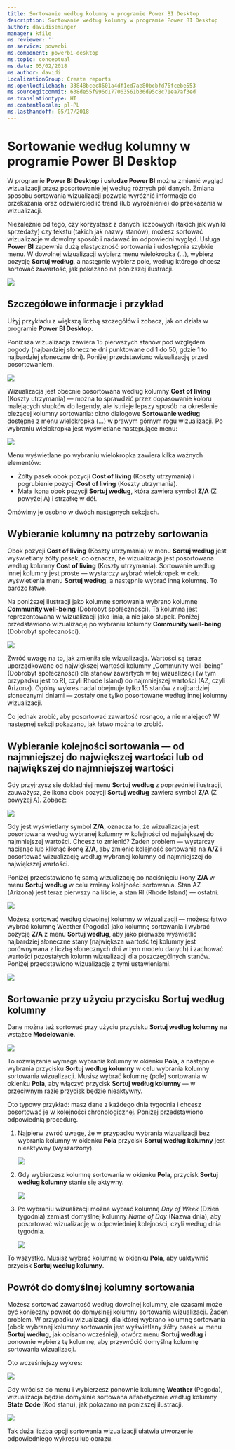 ```yaml
---
title: Sortowanie według kolumny w programie Power BI Desktop
description: Sortowanie według kolumny w programie Power BI Desktop
author: davidiseminger
manager: kfile
ms.reviewer: ''
ms.service: powerbi
ms.component: powerbi-desktop
ms.topic: conceptual
ms.date: 05/02/2018
ms.author: davidi
LocalizationGroup: Create reports
ms.openlocfilehash: 33848bcec8601a4df1ed7ae80bcbfd76fcebe553
ms.sourcegitcommit: 638de55f996d177063561b36d95c8c71ea7af3ed
ms.translationtype: HT
ms.contentlocale: pl-PL
ms.lasthandoff: 05/17/2018
---
```

# <a name="sort-by-column-in-power-bi-desktop"></a>Sortowanie według kolumny w programie Power BI Desktop
W programie **Power BI Desktop** i **usłudze Power BI** można zmienić wygląd wizualizacji przez posortowanie jej według różnych pól danych. Zmiana sposobu sortowania wizualizacji pozwala wyróżnić informacje do przekazania oraz odzwierciedlić trend (lub wyróżnienie) do przekazania w wizualizacji.

Niezależnie od tego, czy korzystasz z danych liczbowych (takich jak wyniki sprzedaży) czy tekstu (takich jak nazwy stanów), możesz sortować wizualizacje w dowolny sposób i nadawać im odpowiedni wygląd.  Usługa **Power BI** zapewnia dużą elastyczność sortowania i udostępnia szybkie menu. W dowolnej wizualizacji wybierz menu wielokropka (...), wybierz pozycję **Sortuj według**, a następnie wybierz pole, według którego chcesz sortować zawartość, jak pokazano na poniższej ilustracji.

![](media/desktop-sort-by-column/sortbycolumn_2.png)

## <a name="more-depth-and-an-example"></a>Szczegółowe informacje i przykład
Użyj przykładu z większą liczbą szczegółów i zobacz, jak on działa w programie **Power BI Desktop**.

Poniższa wizualizacja zawiera 15 pierwszych stanów pod względem pogody (najbardziej słoneczne dni punktowane od 1 do 50, gdzie 1 to najbardziej słoneczne dni). Poniżej przedstawiono wizualizację przed posortowaniem.

![](media/desktop-sort-by-column/sortbycolumn_1.png)

Wizualizacja jest obecnie posortowana według kolumny **Cost of living** (Koszty utrzymania) — można to sprawdzić przez dopasowanie koloru malejących słupków do legendy, ale istnieje lepszy sposób na określenie bieżącej kolumny sortowania: okno dialogowe **Sortowanie według** dostępne z menu wielokropka (...) w prawym górnym rogu wizualizacji. Po wybraniu wielokropka jest wyświetlane następujące menu:

![](media/desktop-sort-by-column/sortbycolumn_2.png)

Menu wyświetlane po wybraniu wielokropka zawiera kilka ważnych elementów:

* Żółty pasek obok pozycji **Cost of living** (Koszty utrzymania) i pogrubienie pozycji **Cost of living** (Koszty utrzymania).
* Mała ikona obok pozycji **Sortuj według**, która zawiera symbol **Z/A** (Z powyżej A) i strzałkę w dół.

Omówimy je osobno w dwóch następnych sekcjach.

## <a name="selecting-which-column-to-use-for-sorting"></a>Wybieranie kolumny na potrzeby sortowania
Obok pozycji **Cost of living** (Koszty utrzymania) w menu **Sortuj według** jest wyświetlany żółty pasek, co oznacza, że wizualizacja jest posortowana według kolumny **Cost of living** (Koszty utrzymania). Sortowanie według innej kolumny jest proste — wystarczy wybrać wielokropek w celu wyświetlenia menu **Sortuj według**, a następnie wybrać inną kolumnę. To bardzo łatwe.

Na poniższej ilustracji jako kolumnę sortowania wybrano kolumnę **Community well-being** (Dobrobyt społeczności). Ta kolumna jest reprezentowana w wizualizacji jako linia, a nie jako słupek. Poniżej przedstawiono wizualizację po wybraniu kolumny **Community well-being** (Dobrobyt społeczności).

![](media/desktop-sort-by-column/sortbycolumn_3.png)

Zwróć uwagę na to, jak zmieniła się wizualizacja. Wartości są teraz uporządkowane od największej wartości kolumny „Community well-being” (Dobrobyt społeczności) dla stanów zawartych w tej wizualizacji (w tym przypadku jest to RI, czyli Rhode Island) do najmniejszej wartości (AZ, czyli Arizona). Ogólny wykres nadal obejmuje tylko 15 stanów z najbardziej słonecznymi dniami — zostały one tylko posortowane według innej kolumny wizualizacji.

Co jednak zrobić, aby posortować zawartość rosnąco, a nie malejąco? W następnej sekcji pokazano, jak łatwo można to zrobić.

## <a name="selecting-the-sort-order---smallest-to-largest-largest-to-smallest"></a>Wybieranie kolejności sortowania — od najmniejszej do największej wartości lub od największej do najmniejszej wartości
Gdy przyjrzysz się dokładniej menu **Sortuj według** z poprzedniej ilustracji, zauważysz, że ikona obok pozycji **Sortuj według** zawiera symbol **Z/A** (Z powyżej A). Zobacz:

![](media/desktop-sort-by-column/sortbycolumn_4.png)

Gdy jest wyświetlany symbol **Z/A**, oznacza to, że wizualizacja jest posortowana według wybranej kolumny w kolejności od największej do najmniejszej wartości. Chcesz to zmienić? Żaden problem — wystarczy nacisnąć lub kliknąć ikonę **Z/A**, aby zmienić kolejność sortowania na **A/Z** i posortować wizualizację według wybranej kolumny od najmniejszej do największej wartości.

Poniżej przedstawiono tę samą wizualizację po naciśnięciu ikony **Z/A** w menu **Sortuj według** w celu zmiany kolejności sortowania. Stan AZ (Arizona) jest teraz pierwszy na liście, a stan RI (Rhode Island) — ostatni.

![](media/desktop-sort-by-column/sortbycolumn_5.png)

Możesz sortować według dowolnej kolumny w wizualizacji — możesz łatwo wybrać kolumnę Weather (Pogoda) jako kolumnę sortowania i wybrać pozycję **Z/A** z menu **Sortuj według**, aby jako pierwsze wyświetlić najbardziej słoneczne stany (największa wartość tej kolumny jest porównywana z liczbą słonecznych dni w tym modelu danych) i zachować wartości pozostałych kolumn wizualizacji dla poszczególnych stanów. Poniżej przedstawiono wizualizację z tymi ustawieniami.

![](media/desktop-sort-by-column/sortbycolumn_6.png)

## <a name="sort-using-the-sort-by-column-button"></a>Sortowanie przy użyciu przycisku Sortuj według kolumny
Dane można też sortować przy użyciu przycisku **Sortuj według kolumny** na wstążce **Modelowanie**.

![](media/desktop-sort-by-column/sortbycolumn_8.png)

To rozwiązanie wymaga wybrania kolumny w okienku **Pola**, a następnie wybrania przycisku **Sortuj według kolumny** w celu wybrania kolumny sortowania wizualizacji. Musisz wybrać kolumnę (pole) sortowania w okienku **Pola**, aby włączyć przycisk **Sortuj według kolumny** — w przeciwnym razie przycisk będzie nieaktywny.

Oto typowy przykład: masz dane z każdego dnia tygodnia i chcesz posortować je w kolejności chronologicznej. Poniżej przedstawiono odpowiednią procedurę.

1. Najpierw zwróć uwagę, że w przypadku wybrania wizualizacji bez wybrania kolumny w okienku **Pola** przycisk **Sortuj według kolumny** jest nieaktywny (wyszarzony).
   
   ![](media/desktop-sort-by-column/sortbycolumn_9a.png)
2. Gdy wybierzesz kolumnę sortowania w okienku **Pola**, przycisk **Sortuj według kolumny** stanie się aktywny.
   
   ![](media/desktop-sort-by-column/sortbycolumn_10.png)
3. Po wybraniu wizualizacji można wybrać kolumnę *Day of Week* (Dzień tygodnia) zamiast domyślnej kolumny *Name of Day* (Nazwa dnia), aby posortować wizualizację w odpowiedniej kolejności, czyli według dnia tygodnia.
   
   ![](media/desktop-sort-by-column/sortbycolumn_11.png)

To wszystko. Musisz wybrać kolumnę w okienku **Pola**, aby uaktywnić przycisk **Sortuj według kolumny**.

## <a name="getting-back-to-default-column-for-sorting"></a>Powrót do domyślnej kolumny sortowania
Możesz sortować zawartość według dowolnej kolumny, ale czasami może być konieczny powrót do domyślnej kolumny sortowania wizualizacji. Żaden problem. W przypadku wizualizacji, dla której wybrano kolumnę sortowania (obok wybranej kolumny sortowania jest wyświetlany żółty pasek w menu **Sortuj według**, jak opisano wcześniej), otwórz menu **Sortuj według** i ponownie wybierz tę kolumnę, aby przywrócić domyślną kolumnę sortowania wizualizacji.

Oto wcześniejszy wykres:

![](media/desktop-sort-by-column/sortbycolumn_6.png)

Gdy wrócisz do menu i wybierzesz ponownie kolumnę **Weather** (Pogoda), wizualizacja będzie domyślnie sortowana alfabetycznie według kolumny **State Code** (Kod stanu), jak pokazano na poniższej ilustracji.

![](media/desktop-sort-by-column/sortbycolumn_7.png)

Tak duża liczba opcji sortowania wizualizacji ułatwia utworzenie odpowiedniego wykresu lub obrazu.

